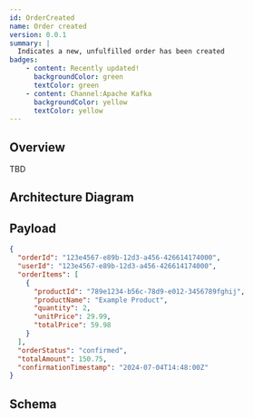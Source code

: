 ```yaml
---
id: OrderCreated
name: Order created
version: 0.0.1
summary: |
  Indicates a new, unfulfilled order has been created
badges:
    - content: Recently updated!
      backgroundColor: green
      textColor: green
    - content: Channel:Apache Kafka
      backgroundColor: yellow
      textColor: yellow
---
```


## Overview

TBD

## Architecture Diagram

<NodeGraph />

## Payload

```json title="Example payload"
{
  "orderId": "123e4567-e89b-12d3-a456-426614174000",
  "userId": "123e4567-e89b-12d3-a456-426614174000",
  "orderItems": [
    {
      "productId": "789e1234-b56c-78d9-e012-3456789fghij",
      "productName": "Example Product",
      "quantity": 2,
      "unitPrice": 29.99,
      "totalPrice": 59.98
    }
  ],
  "orderStatus": "confirmed",
  "totalAmount": 150.75,
  "confirmationTimestamp": "2024-07-04T14:48:00Z"
}
```

## Schema

